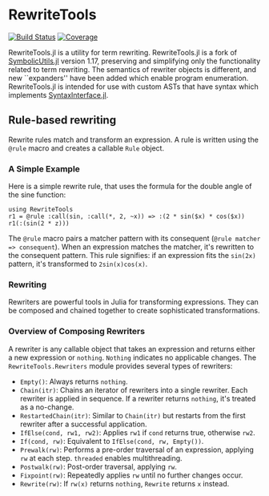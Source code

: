 # RewriteTools

[![Build Status](https://github.com/willow-ahrens/RewriteTools.jl/actions/workflows/ci.yml/badge.svg?branch=main)](https://github.com/willow-ahrens/RewriteTools.jl/actions/workflows/ci.yml?query=branch%3Amain)
[![Coverage](https://codecov.io/gh/willow-ahrens/RewriteTools.jl/branch/main/graph/badge.svg)](https://codecov.io/gh/willow-ahrens/RewriteTools.jl)

RewriteTools.jl is a utility for term rewriting. RewriteTools.jl is a
fork of [SymbolicUtils.jl](https://github.com/JuliaSymbolics/SymbolicUtils.jl)
version 1.17, preserving and simplifying only the functionality related to term
rewriting. The semantics of rewriter objects is different, and new ``expanders'' have been added which enable program enumeration. RewriteTools.jl is intended for use with custom ASTs that have syntax
which implements
[SyntaxInterface.jl](https://github.com/willow-ahrens/SyntaxInterface.jl).

## Rule-based rewriting

Rewrite rules match and transform an expression. A rule is written using the `@rule` macro and creates a callable `Rule` object.

### A Simple Example

Here is a simple rewrite rule, that uses the formula for the double angle of the sine function:

```julia:rewrite1
using RewriteTools
r1 = @rule :call(sin, :call(*, 2, ~x)) => :(2 * sin($x) * cos($x))
r1(:(sin(2 * z)))
```

The `@rule` macro pairs a matcher pattern with its consequent (`@rule matcher => consequent`). When an expression matches the matcher, it's rewritten to the consequent pattern. This rule signifies: if an expression fits the `sin(2x)` pattern, it's transformed to `2sin(x)cos(x)`.

### Rewriting

Rewriters are powerful tools in Julia for transforming expressions. They can be composed and chained together to create sophisticated transformations.

### Overview of Composing Rewriters

A rewriter is any callable object that takes an expression and returns either a new expression or `nothing`. `Nothing` indicates no applicable changes. The `RewriteTools.Rewriters` module provides several types of rewriters:

- `Empty()`: Always returns `nothing`.
- `Chain(itr)`: Chains an iterator of rewriters into a single rewriter. Each rewriter is applied in sequence. If a rewriter returns `nothing`, it's treated as a no-change.
- `RestartedChain(itr)`: Similar to `Chain(itr)` but restarts from the first rewriter after a successful application.
- `IfElse(cond, rw1, rw2)`: Applies `rw1` if `cond` returns true, otherwise `rw2`.
- `If(cond, rw)`: Equivalent to `IfElse(cond, rw, Empty())`.
- `Prewalk(rw)`: Performs a pre-order traversal of an expression, applying `rw` at each step. `threaded` enables multithreading.
- `Postwalk(rw)`: Post-order traversal, applying `rw`.
- `Fixpoint(rw)`: Repeatedly applies `rw` until no further changes occur.
- `Rewrite(rw)`: If `rw(x)` returns `nothing`, `Rewrite` returns `x` instead.
